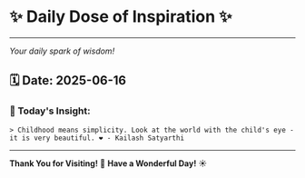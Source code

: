 # ✨ Daily Dose of Inspiration ✨

--- 

_Your daily spark of wisdom!_

## 🗓️ Date: **2025-06-16**

### 💬 Today's Insight:
```
> Childhood means simplicity. Look at the world with the child's eye - it is very beautiful. ❤️ - Kailash Satyarthi
```

--- 

**Thank You for Visiting!** 🙏
**Have a Wonderful Day!** ☀️
